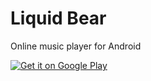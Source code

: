 Liquid Bear
==========

Online music player for Android

<a href="https://play.google.com/store/apps/details?id=com.pillowapps.liqear">
  <img alt="Get it on Google Play"
       src="https://developer.android.com/images/brand/en_generic_rgb_wo_60.png" />
</a>